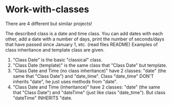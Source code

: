 # Work-with-classes
There are 4 different but similar projects!

The described class is a date and time class. You can add dates with each other, add a date with a number of days, print the number of seconds/days that have passed since January 1, etc. (read files README) Examples of class inheritance and template class are given.
1. "Class Date" is the basic "classical" class.
2. "Class Date (template)" is the same class that "Class Date" but template.
3. "Class Date and Time (no class inheritance)" have 2 classes: "date" (the same that "Class Date") and "date_time". Class "date_time" DON'T inherits "date", he just uses methods from "date".
4. "Class Date and Time (inheritance)" have 2 classes: "date" (the same that "Class Date") and "dateTime" (just like class "date_time"). But class "dateTime" INHERITS "date.
